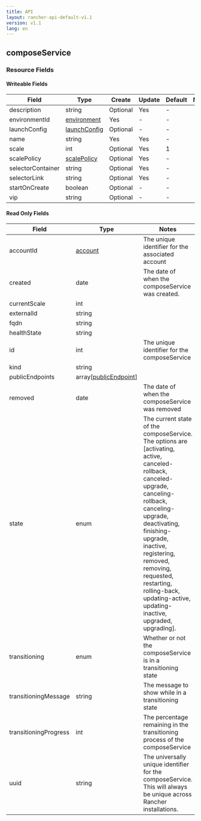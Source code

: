 ```yaml
---
title: API
layout: rancher-api-default-v1.1
version: v1.1
lang: en
---
```


## composeService



### Resource Fields

#### Writeable Fields

Field | Type | Create | Update | Default | Notes
---|---|---|---|---|---
description | string | Optional | Yes | - | 
environmentId | [environment]({{site.baseurl}}/rancher/{{page.version}}/{{page.lang}}/api/api-resources/environment/) | Yes | - | - | 
launchConfig | [launchConfig]({{site.baseurl}}/rancher/{{page.version}}/{{page.lang}}/api/api-resources/launchConfig/) | Optional | - | - | 
name | string | Yes | Yes | - | 
scale | int | Optional | Yes | 1 | 
scalePolicy | [scalePolicy]({{site.baseurl}}/rancher/{{page.version}}/{{page.lang}}/api/api-resources/scalePolicy/) | Optional | Yes | - | 
selectorContainer | string | Optional | Yes | - | 
selectorLink | string | Optional | Yes | - | 
startOnCreate | boolean | Optional | - | - | 
vip | string | Optional | - | - | 


#### Read Only Fields

Field | Type   | Notes
---|---|---
accountId | [account]({{site.baseurl}}/rancher/{{page.version}}/{{page.lang}}/api/api-resources/account/)  | The unique identifier for the associated account
created | date  | The date of when the composeService was created.
currentScale | int  | 
externalId | string  | 
fqdn | string  | 
healthState | string  | 
id | int  | The unique identifier for the composeService
kind | string  | 
publicEndpoints | array[[publicEndpoint]({{site.baseurl}}/rancher/{{page.version}}/{{page.lang}}/api/api-resources/publicEndpoint/)]  | 
removed | date  | The date of when the composeService was removed
state | enum  | The current state of the composeService. The options are [activating, active, canceled-rollback, canceled-upgrade, canceling-rollback, canceling-upgrade, deactivating, finishing-upgrade, inactive, registering, removed, removing, requested, restarting, rolling-back, updating-active, updating-inactive, upgraded, upgrading].
transitioning | enum  | Whether or not the composeService is in a transitioning state
transitioningMessage | string  | The message to show while in a transitioning state
transitioningProgress | int  | The percentage remaining in the transitioning process of the composeService
uuid | string  | The universally unique identifier for the composeService. This will always be unique across Rancher installations.


<br>
